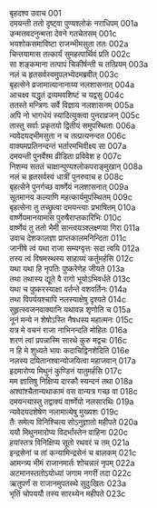 बृहदश्व उवाच	001  
दमयन्ती ततो दृष्ट्वा पुण्यश्लोकं नराधिपम्	001a  
उन्मत्तवदनुन्मत्ता देवने गतचेतसम्	001c  
भयशोकसमाविष्टा राजन्भीमसुता ततः	002a  
चिन्तयामास तत्कार्यं सुमहत्पार्थिवं प्रति	002c  
सा शङ्कमाना तत्पापं चिकीर्षन्ती च तत्प्रियम्	003a  
नलं च हृतसर्वस्वमुपलभ्येदमब्रवीत्	003c  
बृहत्सेने व्रजामात्यानानाय्य नलशासनात्	004a  
आचक्ष्व यद्धृतं द्रव्यमवशिष्टं च यद्वसु	004c  
ततस्ते मन्त्रिणः सर्वे विज्ञाय नलशासनम्	005a  
अपि नो भागधेयं स्यादित्युक्त्वा पुनराव्रजन्	005c  
तास्तु सर्वाः प्रकृतयो द्वितीयं समुपस्थिताः	006a  
न्यवेदयद्भीमसुता न च तत्प्रत्यनन्दत	006c  
वाक्यमप्रतिनन्दन्तं भर्तारमभिवीक्ष्य सा	007a  
दमयन्ती पुनर्वेश्म व्रीडिता प्रविवेश ह	007c  
निशम्य सततं चाक्षान्पुण्यश्लोकपराङ्मुखान्	008a  
नलं च हृतसर्वस्वं धात्रीं पुनरुवाच ह	008c  
बृहत्सेने पुनर्गच्छ वार्ष्णेयं नलशासनात्	009a  
सूतमानय कल्याणि महत्कार्यमुपस्थितम्	009c  
बृहत्सेना तु तच्छ्रुत्वा दमयन्त्याः प्रभाषितम्	010a  
वार्ष्णेयमानयामास पुरुषैराप्तकारिभिः	010c  
वार्ष्णेयं तु ततो भैमी सान्त्वयञ्श्लक्ष्णया गिरा	011a  
उवाच देशकालज्ञा प्राप्तकालमनिन्दिता	011c  
जानीषे त्वं यथा राजा सम्यग्वृत्तः सदा त्वयि	012a  
तस्य त्वं विषमस्थस्य साहाय्यं कर्तुमर्हसि	012c  
यथा यथा हि नृपतिः पुष्करेणेह जीयते	013a  
तथा तथास्य द्यूते वै रागो भूयोऽभिवर्धते	013c  
यथा च पुष्करस्याक्षा वर्तन्ते वशवर्तिनः	014a  
तथा विपर्ययश्चापि नलस्याक्षेषु दृश्यते	014c  
सुहृत्स्वजनवाक्यानि यथावन्न शृणोति च	015a  
नूनं मन्ये न शेषोऽस्ति नैषधस्य महात्मनः	015c  
यत्र मे वचनं राजा नाभिनन्दति मोहितः	016a  
शरणं त्वां प्रपन्नास्मि सारथे कुरु मद्वचः	016c  
न हि मे शुध्यते भावः कदाचिद्विनशेदिति	016e  
नलस्य दयितानश्वान्योजयित्वा महाजवान्	017a  
इदमारोप्य मिथुनं कुण्डिनं यातुमर्हसि	017c  
मम ज्ञातिषु निक्षिप्य दारकौ स्यन्दनं तथा	018a  
अश्वांश्चैतान्यथाकामं वस वान्यत्र गच्छ वा	018c  
दमयन्त्यास्तु तद्वाक्यं वार्ष्णेयो नलसारथिः	019a  
न्यवेदयदशेषेण नलामात्येषु मुख्यशः	019c  
तैः समेत्य विनिश्चित्य सोऽनुज्ञातो महीपते	020a  
ययौ मिथुनमारोप्य विदर्भांस्तेन वाहिना	020c  
हयांस्तत्र विनिक्षिप्य सूतो रथवरं च तम्	021a  
इन्द्रसेनां च तां कन्यामिन्द्रसेनं च बालकम्	021c  
आमन्त्र्य भीमं राजानमार्तः शोचन्नलं नृपम्	022a  
अटमानस्ततोऽयोध्यां जगाम नगरीं तदा	022c  
ऋतुपर्णं स राजानमुपतस्थे सुदुःखितः	023a  
भृतिं चोपययौ तस्य सारथ्येन महीपते	023c  
